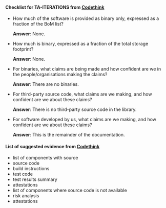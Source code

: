 #### Checklist for TA-ITERATIONS from [Codethink](https://codethinklabs.gitlab.io/trustable/trustable/print_page.html)

* How much of the software is provided as binary only, expressed as a fraction of the BoM list? 

    **Answer**:  None.

* How much is binary, expressed as a fraction of the total storage footprint?

    **Answer**:  None.

* For binaries, what claims are being made and how confident are we in the people/organisations making the claims?

    **Answer**:  There are no binaries.

* For third-party source code, what claims are we making, and how confident are we about these claims?

    **Answer**:  There is no third-party source code in the library.

* For software developed by us, what claims are we making, and how confident are we about these claims?

    **Answer**:  This is the remainder of the documentation.

#### List of suggested evidence from [Codethink](https://codethinklabs.gitlab.io/trustable/trustable/print_page.html)

* list of components with source
* source code
* build instructions
* test code
* test results summary
* attestations
* list of components where source code is not available
* risk analysis
* attestations
